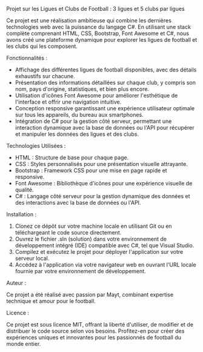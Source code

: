 
Projet sur les Ligues et Clubs de Football : 3 ligues et 5 clubs par ligues

Ce projet est une réalisation ambitieuse qui combine les dernières technologies web avec la puissance du langage C#. En utilisant une stack complète comprenant HTML, CSS, Bootstrap, Font Awesome et C#, nous avons créé une plateforme dynamique pour explorer les ligues de football et les clubs qui les composent.

Fonctionnalités :

- Affichage des différentes ligues de football disponibles, avec des détails exhaustifs sur chacune.
- Présentation des informations détaillées sur chaque club, y compris son nom, pays d'origine, statistiques, et bien plus encore.
- Utilisation d'icônes Font Awesome pour améliorer l'esthétique de l'interface et offrir une navigation intuitive.
- Conception responsive garantissant une expérience utilisateur optimale sur tous les appareils, du bureau aux smartphones.
- Intégration de C# pour la gestion côté serveur, permettant une interaction dynamique avec la base de données ou l'API pour récupérer et manipuler les données des ligues et des clubs.

Technologies Utilisées :

- HTML : Structure de base pour chaque page.
- CSS : Styles personnalisés pour une présentation visuelle attrayante.
- Bootstrap : Framework CSS pour une mise en page rapide et responsive.
- Font Awesome : Bibliothèque d'icônes pour une expérience visuelle de qualité.
- C# : Langage côté serveur pour la gestion dynamique des données et des interactions avec la base de données ou l'API.

Installation :

1. Clonez ce dépôt sur votre machine locale en utilisant Git ou en téléchargeant le code source directement.
2. Ouvrez le fichier .sln (solution) dans votre environnement de développement intégré (IDE) compatible avec C#, tel que Visual Studio.
3. Compilez et exécutez le projet pour déployer l'application sur votre serveur local.
4. Accédez à l'application via votre navigateur web en ouvrant l'URL locale fournie par votre environnement de développement.

Auteur :

Ce projet a été réalisé avec passion par Mayt, combinant expertise technique et amour pour le football.

Licence :

Ce projet est sous licence MIT, offrant la liberté d'utiliser, de modifier et de distribuer le code source selon vos besoins. Profitez-en pour créer des expériences uniques et innovantes pour les passionnés de football du monde entier.

